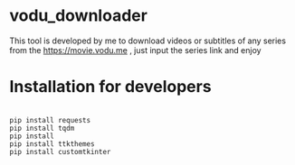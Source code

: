 # vodu_downloader
This tool is developed by me to download videos or subtitles of any series from the https://movie.vodu.me , just input the series link and enjoy
<br>
<img src="" alt="">
<br>
# Installation for developers 
<br>
<code>pip install requests</code>
<br>
<code>pip install tqdm</code>
<br>
<code>pip install </code>
<br>
<code>pip install ttkthemes</code>
<br>
<code>pip install customtkinter</code>
<br>
